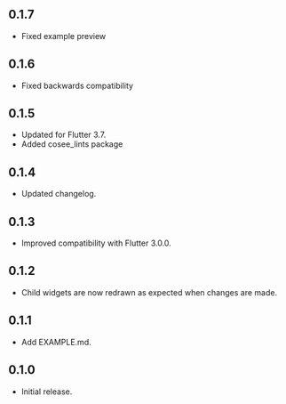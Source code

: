 ## 0.1.7

* Fixed example preview

## 0.1.6

* Fixed backwards compatibility

## 0.1.5

* Updated for Flutter 3.7.
* Added cosee_lints package

## 0.1.4

* Updated changelog.

## 0.1.3

* Improved compatibility with Flutter 3.0.0.

## 0.1.2

* Child widgets are now redrawn as expected when changes are made.

## 0.1.1

* Add EXAMPLE.md.

## 0.1.0

* Initial release.
